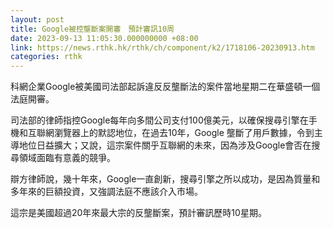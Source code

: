 ```yaml
---
layout: post
title: Google被控壟斷案開審　預計審訊10周
date: 2023-09-13 11:05:30.000000000 +08:00
link: https://news.rthk.hk/rthk/ch/component/k2/1718106-20230913.htm
categories: rthk
---
```


科網企業Google被美國司法部起訴違反反壟斷法的案件當地星期二在華盛頓一個法庭開審。

司法部的律師指控Google每年向多間公司支付100億美元，以確保搜尋引擎在手機和互聯網瀏覽器上的默認地位，在過去10年，Google 壟斷了用戶數據，令到主導地位日益擴大；又說，這宗案件關乎互聯網的未來，因為涉及Google會否在搜尋領域面臨有意義的競爭。

辯方律師說，幾十年來，Google一直創新，搜尋引擎之所以成功，是因為質量和多年來的巨額投資，又強調法庭不應該介入市場。

這宗是美國超過20年來最大宗的反壟斷案，預計審訊歷時10星期。
